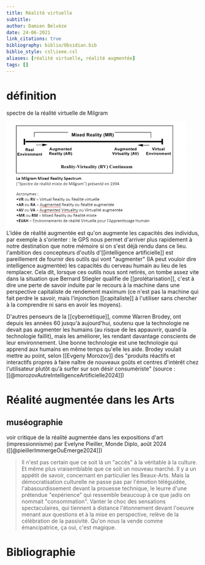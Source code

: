 ```yaml
---
title: Réalité virtuelle
subtitle:
author: Damien Belvèze
date: 24-06-2021
link_citations: true
bibliography: biblio/Obsidian.bib
biblio_style: csl\ieee.csl
aliases: [réalité virtuelle, réalité augmentée]
tags: []
---
```


# définition

spectre de la réalité virtuelle de Milgram

![spectre](images/virtual_reality.png)
L'idée de réalité augmentée est qu'on augmente les capacités des individus, par exemple à s'orienter : le GPS nous permet d'arriver plus rapidement à notre destination que notre mémoire si on s'est déjà rendu dans ce lieu. 
l'ambition des concepteurs d'outils d'[[intelligence artificielle]] est pareillement de fournir des outils qui vont "augmenter" (IA peut vouloir dire intelligence augmentée) les capacités du cerveau humain au lieu de les remplacer. Cela dit, lorsque ces outils nous sont retirés, on tombe assez vite dans la situation que Bernard Stiegler qualifie de [[prolétarisation]], c'est à dire une perte de savoir induite par le recours à la machine dans une perspective capitaliste de rendement maximum (ce n'est pas la machine qui fait perdre le savoir, mais l'injonction [[capitaliste]] à l'utiliser sans chercher à la comprendre ni sans en avoir les moyens).

D'autres penseurs de la [[cybernétique]], comme Warren Brodey, ont depuis les années 60 jusqu'à aujourd'hui, soutenu que la technologie ne devait pas augmenter les humains (au risque de les appauvrir, quand la technologie faillit), mais les améliorer, les rendant davantage conscients de leur environnement. Une bonne technologie est une technologie qui apprend aux humains en même temps qu'elle les aide. Brodey voulait mettre au point, selon [[Evgeny Morozov]] des "produits réactifs et interactifs propres à faire naître de nouveaux goûts et centres d'intérêt chez l'utilisateur plutôt qu'à surfer sur son désir consumériste" (source : [[@morozovAutreIntelligenceArtificielle2024]])



# Réalité augmentée dans les Arts

## muséographie

voir critique de la réalité augmentée dans les expositions d'art (impressionnisme) par Evelyne Pieiller, Monde Diplo, août 2024 ([[@pieillerImmergeOuEmerge2024]])

> Il n'est pas certain que ce soit là un "accès" à la véritable à la culture. Et même plus vraisemblable que ce soit un nouveau marché. Il y a un appétit de savoir, concernant en particulier les Beaux-Arts. Mais la démocratisation culturelle ne passe pas par l'émotion téléguidée, l'abasourdissement devant la prouesse technique, le leurre d'une prétendue "expérience" qui ressemble beaucoup à ce que jadis on nommait "consommation". Vanter le choc des sensations spectaculaires, qui tiennent à distance l'étonnement devant l'oeuvre menant aux questions et à la mise en perspective, relève de la célébration de la passivité. Qu'on nous la vende comme émancipatrice, ça oui, c'est magique. 


# Bibliographie
